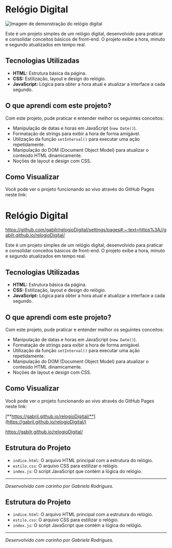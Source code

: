 # Relógio Digital

![Imagem de demonstração do relógio digital](assets/relogio.gif)

Este é um projeto simples de um relógio digital, desenvolvido para praticar e consolidar conceitos básicos de front-end. O projeto exibe a hora, minuto e segundo atualizados em tempo real.

## Tecnologias Utilizadas

* **HTML:** Estrutura básica da página.
* **CSS:** Estilização, layout e design do relógio.
* **JavaScript:** Lógica para obter a hora atual e atualizar a interface a cada segundo.

## O que aprendi com este projeto?

Com este projeto, pude praticar e entender melhor os seguintes conceitos:

* Manipulação de datas e horas em JavaScript (`new Date()`).
* Formatação de strings para exibir a hora de forma amigável.
* Utilização da função `setInterval()` para executar uma ação repetidamente.
* Manipulação do DOM (Document Object Model) para atualizar o conteúdo HTML dinamicamente.
* Noções de layout e design com CSS.

## Como Visualizar

Você pode ver o projeto funcionando ao vivo através do GitHub Pages neste link:
# Relógio Digital

https://github.com/gabilr/relogioDigital/settings/pages#:~:text=https%3A//gabilr.github.io/relogioDigital/

Este é um projeto simples de um relógio digital, desenvolvido para praticar e consolidar conceitos básicos de front-end. O projeto exibe a hora, minuto e segundo atualizados em tempo real.

## Tecnologias Utilizadas

* **HTML:** Estrutura básica da página.
* **CSS:** Estilização, layout e design do relógio.
* **JavaScript:** Lógica para obter a hora atual e atualizar a interface a cada segundo.

## O que aprendi com este projeto?

Com este projeto, pude praticar e entender melhor os seguintes conceitos:

* Manipulação de datas e horas em JavaScript (`new Date()`).
* Formatação de strings para exibir a hora de forma amigável.
* Utilização da função `setInterval()` para executar uma ação repetidamente.
* Manipulação do DOM (Document Object Model) para atualizar o conteúdo HTML dinamicamente.
* Noções de layout e design com CSS.

## Como Visualizar

Você pode ver o projeto funcionando ao vivo através do GitHub Pages neste link:

[**https://gabril.github.io/relogioDigital/**](https://gabril.github.io/relogioDigital/)

 https://gabilr.github.io/relogioDigital/

## Estrutura do Projeto

* `indice.html`: O arquivo HTML principal com a estrutura do relógio.
* `estilo.css`: O arquivo CSS para estilizar o relógio.
* `index.js`: O script JavaScript que contém a lógica do relógio.

---
_Desenvolvido com carinho por Gabriela Rodrigues._

## Estrutura do Projeto

* `indice.html`: O arquivo HTML principal com a estrutura do relógio.
* `estilo.css`: O arquivo CSS para estilizar o relógio.
* `index.js`: O script JavaScript que contém a lógica do relógio.

---
_Desenvolvido com carinho por Gabriela Rodrigues._
